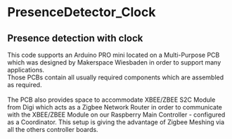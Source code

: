 # PresenceDetector_Clock
## Presence detection with clock<br>
This code supports an Arduino PRO mini located on a Multi-Purpose PCB which was designed by Makerspace Wiesbaden in order to support many applications.<br>Those PCBs contain all usually required components which are assembled as required.<br><br>The PCB also provides space to accommodate XBEE/ZBEE S2C Module from Digi which acts as a Zigbee Network Router in order to communicate with the XBEE/ZBEE Module on our Raspberry Main Controller - configured as a Coordinator. This setup is giving the advantage of Zigbee Meshing via all the others controller boards.
